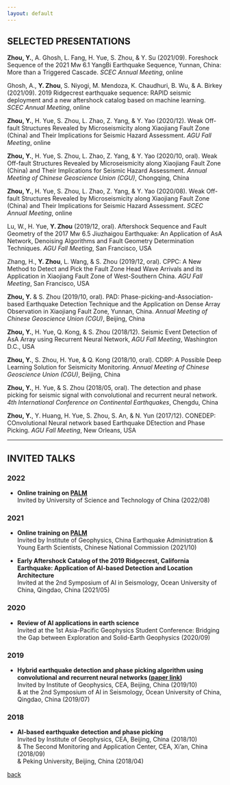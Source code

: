 ```yaml
---
layout: default
---
```

## SELECTED PRESENTATIONS

**Zhou, Y.**, A. Ghosh, L. Fang, H. Yue, S. Zhou, & Y. Su (2021/09). Foreshock Sequence of the 2021 Mw 6.1 YangBi Earthquake Sequence, Yunnan, China: More than a Triggered Cascade. *SCEC Annual Meeting*, online  

Ghosh, A., **Y. Zhou**, S. Niyogi, M. Mendoza, K. Chaudhuri, B. Wu, & A. Birkey (2021/09). 2019 Ridgecrest earthquake sequence: RAPID seismic deployment and a new aftershock catalog based on machine learning. *SCEC Annual Meeting*, online  

**Zhou, Y.**, H. Yue, S. Zhou, L. Zhao, Z. Yang, & Y. Yao (2020/12). Weak Off-fault Structures Revealed by Microseismicity along Xiaojiang Fault Zone (China) and Their Implications for Seismic Hazard Assessment. *AGU Fall Meeting*, online  

**Zhou, Y.**, H. Yue, S. Zhou, L. Zhao, Z. Yang, & Y. Yao (2020/10, oral). Weak Off-fault Structures Revealed by Microseismicity along Xiaojiang Fault Zone (China) and Their Implications for Seismic Hazard Assessment. *Annual Meeting of Chinese Geoscience Union (CGU)*, Chongqing, China  

**Zhou, Y.**, H. Yue, S. Zhou, L. Zhao, Z. Yang, & Y. Yao (2020/08). Weak Off-fault Structures Revealed by Microseismicity along Xiaojiang Fault Zone (China) and Their Implications for Seismic Hazard Assessment. *SCEC Annual Meeting*, online  

Lu, W., H. Yue, **Y. Zhou** (2019/12, oral). Aftershock Sequence and Fault Geometry of the 2017 Mw 6.5 Jiuzhaigou Earthquake: An Application of AsA Network, Denoising Algorithms and Fault Geometry Determination Techniques. *AGU Fall Meeting*, San Francisco, USA  

Zhang, H., **Y. Zhou**, L. Wang, & S. Zhou (2019/12, oral). CPPC: A New Method to Detect and Pick the Fault Zone Head Wave Arrivals and its Application in Xiaojiang Fault Zone of West-Southern China. *AGU Fall Meeting*, San Francisco, USA  

**Zhou, Y.** & S. Zhou (2019/10, oral). PAD: Phase-picking-and-Association-based Earthquake Detection Technique and the Application on Dense Array Observation in Xiaojiang Fault Zone, Yunnan, China. *Annual Meeting of Chinese Geoscience Union (CGU)*, Beijing, China  

**Zhou, Y.**, H. Yue, Q. Kong, & S. Zhou (2018/12). Seismic Event Detection of AsA Array using Recurrent Neural Network, *AGU Fall Meeting*, Washington D.C., USA  

**Zhou, Y.**, S. Zhou, H. Yue, & Q. Kong (2018/10, oral). CDRP: A Possible Deep Learning Solution for Seismicity Monitoring. *Annual Meeting of Chinese Geoscience Union (CGU)*, Beijing, China  

**Zhou, Y.**, H. Yue, & S. Zhou (2018/05, oral). The detection and phase picking for seismic signal with convolutional and recurrent neural network. *4th International Conference on Continental Earthquakes*, Chengdu, China  

**Zhou, Y.**, Y. Huang, H. Yue, S. Zhou, S. An, & N. Yun (2017/12). CONEDEP: COnvolutional Neural network based Earthquake DEtection and Phase Picking. *AGU Fall Meeting*, New Orleans, USA  

* * *
## INVITED TALKS

### 2022
- **Online training on [PALM](https://doi.org/10.1785/0220210111)**  
    Invited by University of Science and Technology of China (2022/08)  

### 2021
- **Online training on [PALM](https://doi.org/10.1785/0220210111)**  
    Invited by Institute of Geophysics, China Earthquake Administration & Young Earth Scientists, Chinese National Commission (2021/10)  

- **Early Aftershock Catalog of the 2019 Ridgecrest, California Earthquake: Application of AI-based Detection and Location Architecture**  
    Invited at the 2nd Symposium of AI in Seismology, Ocean University of China, Qingdao, China (2021/05)  

### 2020
- **Review of AI applications in earth science**  
    Invited at the 1st Asia-Pacific Geophysics Student Conference: Bridging the Gap between Exploration and Solid-Earth Geophysics (2020/09)  

### 2019
- **Hybrid earthquake detection and phase picking algorithm using convolutional and recurrent neural networks ([paper link](https://doi.org/10.1785/0220180319))**  
    Invited by Institute of Geophysics, CEA, Beijing, China (2019/10)  
    & at the 2nd Symposium of AI in Seismology, Ocean University of China, Qingdao, China (2019/07)  

### 2018
- **AI-based earthquake detection and phase picking**  
    Invited by Institute of Geophysics, CEA, Beijing, China (2018/10)  
    & The Second Monitoring and Application Center, CEA, Xi’an, China (2018/09)  
    & Peking University, Beijing, China (2018/04)  

[back](./)